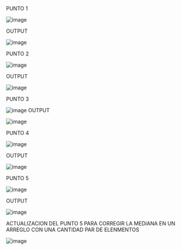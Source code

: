 PUNTO 1

![image](https://github.com/user-attachments/assets/730c75e6-77dc-4aaf-ac5a-cdc0dbfe013c)

OUTPUT

![image](https://github.com/user-attachments/assets/c4a2ec95-3676-499f-a5ff-c4cc1f3e2cfd)

PUNTO 2

![image](https://github.com/user-attachments/assets/985bf9fe-a461-4b57-9ea5-2ca275656809)

OUTPUT

![image](https://github.com/user-attachments/assets/547b687b-f93d-4061-9bd1-138b24a3358b)

PUNTO 3

![image](https://github.com/user-attachments/assets/b994c33a-1373-4f23-aa2f-65541c4b0ae3)
OUTPUT

![image](https://github.com/user-attachments/assets/d03d4137-1795-480f-b808-44957060386f)

PUNTO 4

![image](https://github.com/user-attachments/assets/c40ce04a-06eb-4712-a650-9bcc3c23c9bd)

OUTPUT

![image](https://github.com/user-attachments/assets/5b347da2-ef12-47a5-af6a-204c0932987e)

PUNTO 5

![image](https://github.com/user-attachments/assets/e1cc90ac-cf8c-43c1-8fca-f4fd0736dde4)

OUTPUT

![image](https://github.com/user-attachments/assets/9e973eb3-2a96-4faa-a610-d15d15178b8e)


ACTUALIZACION DEL PUNTO 5 PARA CORREGIR LA MEDIANA EN UN ARREGLO CON UNA CANTIDAD PAR DE ELENMENTOS

![image](https://github.com/user-attachments/assets/8e98416e-7f5a-422e-a38c-69fdbc32b6dd)
